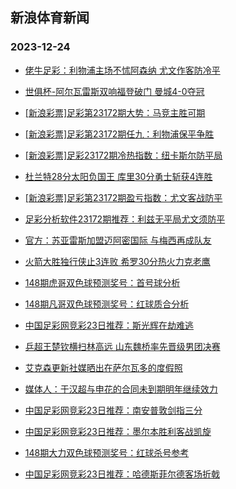 ## 新浪体育新闻 
### 2023-12-24

+ [佬牛足彩：利物浦主场不怵阿森纳 尤文作客防冷平](https://sports.sina.com.cn/l/2023-12-23/doc-imzyyray5754513.shtml)

+ [世俱杯-阿尔瓦雷斯双响福登破门 曼城4-0夺冠](https://sports.sina.com.cn/g/pl/2023-12-23/doc-imzyyepe5963090.shtml)

+ [[新浪彩票]足彩第23172期大势：马竞主胜可期](https://sports.sina.com.cn/l/2023-12-23/doc-imzyxiip3646940.shtml)

+ [[新浪彩票]足彩第23172期任九：利物浦保平争胜](https://sports.sina.com.cn/l/2023-12-23/doc-imzyxiit6198606.shtml)

+ [[新浪彩票]足彩23172期冷热指数：纽卡斯尔防平局](https://sports.sina.com.cn/l/2023-12-23/doc-imzyxyfm5853604.shtml)

+ [杜兰特28分太阳负国王 库里30分勇士斩获4连胜](https://sports.sina.com.cn/basketball/nba/2023-12-23/doc-imzyyrcc5519237.shtml)

+ [[新浪彩票]足彩第23172期盈亏指数：尤文客战防平](https://sports.sina.com.cn/l/2023-12-23/doc-imzyxiip3647515.shtml)

+ [足彩分析软件23172期推荐：利兹无平局尤文须防平](https://sports.sina.com.cn/l/2023-12-23/doc-imzyyepi5723042.shtml)

+ [官方：苏亚雷斯加盟迈阿密国际 与梅西再成队友](https://sports.sina.com.cn/global/others/2023-12-23/doc-imzyyepe5966081.shtml)

+ [火箭大胜独行侠止3连败 希罗30分热火力克老鹰](https://sports.sina.com.cn/basketball/nba/2023-12-23/doc-imzyykuz3080112.shtml)

+ [148期虎哥双色球预测奖号：首号球分析](https://sports.sina.com.cn/l/2023-12-23/doc-imzywnea3586990.shtml)

+ [148期凡哥双色球预测奖号：红球质合分析](https://sports.sina.com.cn/l/2023-12-23/doc-imzywncy6810297.shtml)

+ [中国足彩网竞彩23日推荐：斯光辉在劫难逃](https://sports.sina.com.cn/l/2023-12-23/doc-imzyxiis3196086.shtml)

+ [乒超王楚钦横扫林高远 山东魏桥率先晋级男团决赛](https://sports.sina.com.cn/others/pingpang/2023-12-23/doc-imzyyzst2754299.shtml)

+ [艾克森更新社媒晒出在萨尔瓦多的度假照](https://sports.sina.com.cn/china/j/2023-12-23/doc-imzyyzsu5536353.shtml)

+ [媒体人：于汉超与申花的合同未到期明年继续效力](https://sports.sina.com.cn/china/j/2023-12-23/doc-imzyyzst2740554.shtml)

+ [中国足彩网竞彩23日推荐：南安普敦剑指三分](https://sports.sina.com.cn/l/2023-12-23/doc-imzyxiip3649520.shtml)

+ [中国足彩网竞彩23日推荐：墨尔本胜利客战凯旋](https://sports.sina.com.cn/l/2023-12-23/doc-imzyxiip3647888.shtml)

+ [148期大力双色球预测奖号：红球杀号参考](https://sports.sina.com.cn/l/2023-12-23/doc-imzywnea3586301.shtml)

+ [中国足彩网竞彩23日推荐：哈德斯菲尔德客场折戟](https://sports.sina.com.cn/l/2023-12-23/doc-imzyxiip3649278.shtml)

